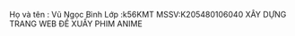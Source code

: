 Họ và tên : Vũ Ngọc Bình 
Lớp :k56KMT
MSSV:K205480106040
XÂY DỰNG TRANG WEB ĐỀ XUẤY PHIM ANIME 




